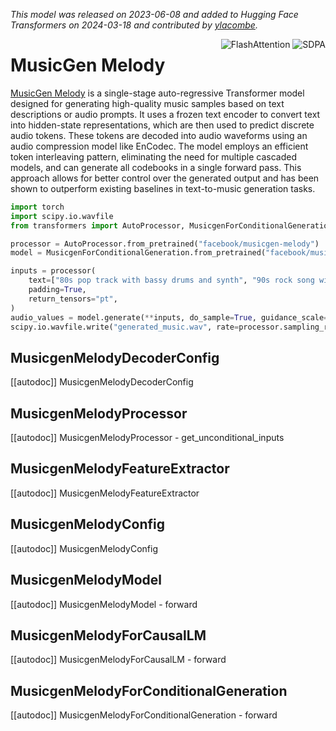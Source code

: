 <!--Copyright 2024 The HuggingFace Team. All rights reserved.

Licensed under the Apache License, Version 2.0 (the "License"); you may not use this file except in compliance with
the License. You may obtain a copy of the License at

http://www.apache.org/licenses/LICENSE-2.0

Unless required by applicable law or agreed to in writing, software distributed under the License is distributed on
an "AS IS" BASIS, WITHOUT WARRANTIES OR CONDITIONS OF ANY KIND, either express or implied. See the License for the
specific language governing permissions and limitations under the License.

:warning: Note that this file is in Markdown but contain specific syntax for our doc-builder (similar to MDX) that may not be
rendered properly in your Markdown viewer.

-->
*This model was released on 2023-06-08 and added to Hugging Face Transformers on 2024-03-18 and contributed by [ylacombe](https://huggingface.co/ylacombe).*

<div style="float: right;">
    <div class="flex flex-wrap space-x-1">
        <img alt="FlashAttention" src="https://img.shields.io/badge/%E2%9A%A1%EF%B8%8E%20FlashAttention-eae0c8?style=flat">
        <img alt="SDPA" src="https://img.shields.io/badge/SDPA-DE3412?style=flat&logo=pytorch&logoColor=white">
    </div>
</div>

# MusicGen Melody

[MusicGen Melody](https://huggingface.co/papers/2306.05284) is a single-stage auto-regressive Transformer model designed for generating high-quality music samples based on text descriptions or audio prompts. It uses a frozen text encoder to convert text into hidden-state representations, which are then used to predict discrete audio tokens. These tokens are decoded into audio waveforms using an audio compression model like EnCodec. The model employs an efficient token interleaving pattern, eliminating the need for multiple cascaded models, and can generate all codebooks in a single forward pass. This approach allows for better control over the generated output and has been shown to outperform existing baselines in text-to-music generation tasks.

<hfoptions id="usage">
<hfoption id="MusicgenForConditionalGeneration">

```py
import torch
import scipy.io.wavfile
from transformers import AutoProcessor, MusicgenForConditionalGeneration

processor = AutoProcessor.from_pretrained("facebook/musicgen-melody")
model = MusicgenForConditionalGeneration.from_pretrained("facebook/musicgen-melody", dtype="auto")

inputs = processor(
    text=["80s pop track with bassy drums and synth", "90s rock song with loud guitars and heavy drums"],
    padding=True,
    return_tensors="pt",
)
audio_values = model.generate(**inputs, do_sample=True, guidance_scale=3, max_new_tokens=256)
scipy.io.wavfile.write("generated_music.wav", rate=processor.sampling_rate, data=audio_values[0, 0].cpu().numpy())
```

</hfoption>
</hfoptions>

## MusicgenMelodyDecoderConfig

[[autodoc]] MusicgenMelodyDecoderConfig

## MusicgenMelodyProcessor

[[autodoc]] MusicgenMelodyProcessor
    - get_unconditional_inputs

## MusicgenMelodyFeatureExtractor

[[autodoc]] MusicgenMelodyFeatureExtractor

## MusicgenMelodyConfig

[[autodoc]] MusicgenMelodyConfig

## MusicgenMelodyModel

[[autodoc]] MusicgenMelodyModel
    - forward

## MusicgenMelodyForCausalLM

[[autodoc]] MusicgenMelodyForCausalLM
    - forward

## MusicgenMelodyForConditionalGeneration

[[autodoc]] MusicgenMelodyForConditionalGeneration
    - forward

